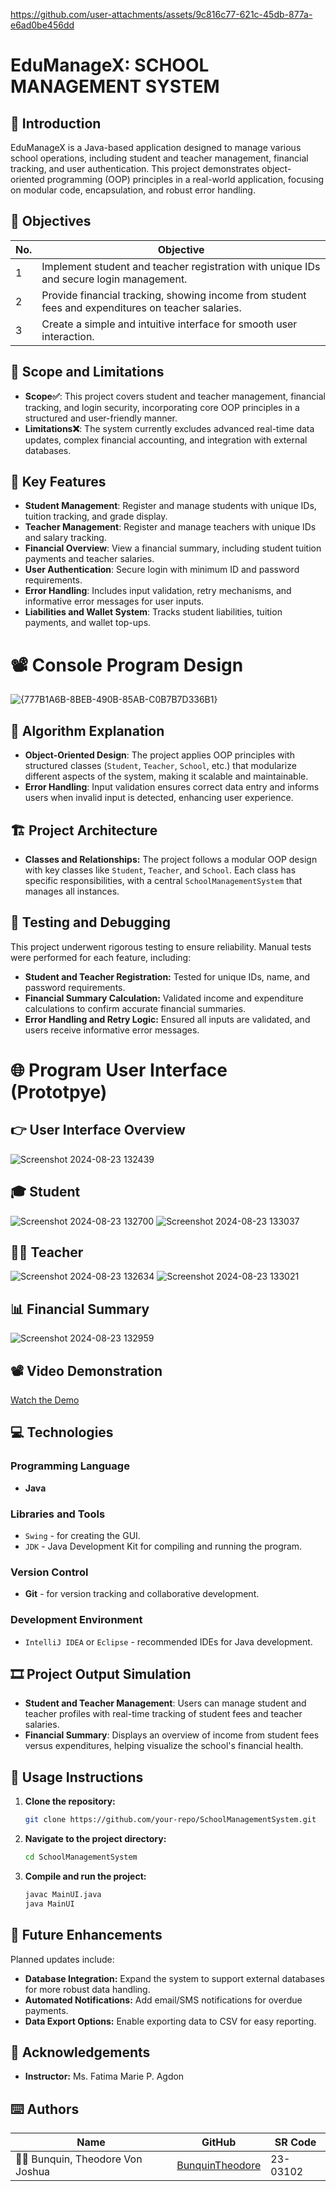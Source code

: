 https://github.com/user-attachments/assets/9c816c77-621c-45db-877a-e6ad0be456dd

# EduManageX: SCHOOL MANAGEMENT SYSTEM

## 🎯 Introduction 
EduManageX is a Java-based application designed to manage various school operations, including student and teacher management, financial tracking, and user authentication. This project demonstrates object-oriented programming (OOP) principles in a real-world application, focusing on modular code, encapsulation, and robust error handling.

## 🔎 Objectives

| No. | Objective |
|-----|---------------------------------------------------------------------------------------------------|
| 1   | Implement student and teacher registration with unique IDs and secure login management. |
| 2   | Provide financial tracking, showing income from student fees and expenditures on teacher salaries. |
| 3   | Create a simple and intuitive interface for smooth user interaction. |

## 🔬 Scope and Limitations

- **Scope✅**: This project covers student and teacher management, financial tracking, and login security, incorporating core OOP principles in a structured and user-friendly manner.
- **Limitations❌**: The system currently excludes advanced real-time data updates, complex financial accounting, and integration with external databases.

## 👀 Key Features

- **Student Management**: Register and manage students with unique IDs, tuition tracking, and grade display.
- **Teacher Management**: Register and manage teachers with unique IDs and salary tracking.
- **Financial Overview**: View a financial summary, including student tuition payments and teacher salaries.
- **User Authentication**: Secure login with minimum ID and password requirements.
- **Error Handling**: Includes input validation, retry mechanisms, and informative error messages for user inputs.
- **Liabilities and Wallet System**: Tracks student liabilities, tuition payments, and wallet top-ups.

# 📽️ Console Program Design
![{777B1A6B-8BEB-490B-85AB-C0B7B7D336B1}](https://github.com/user-attachments/assets/e17ec6fe-f598-4876-b6a0-1d39145a63e3)

## 🧠 Algorithm Explanation

- **Object-Oriented Design**: The project applies OOP principles with structured classes (`Student`, `Teacher`, `School`, etc.) that modularize different aspects of the system, making it scalable and maintainable.
- **Error Handling**: Input validation ensures correct data entry and informs users when invalid input is detected, enhancing user experience.

## 🏗 Project Architecture
- **Classes and Relationships:** The project follows a modular OOP design with key classes like `Student`, `Teacher`, and `School`. Each class has specific responsibilities, with a central `SchoolManagementSystem` that manages all instances.


## 🧪 Testing and Debugging
This project underwent rigorous testing to ensure reliability. Manual tests were performed for each feature, including:
- **Student and Teacher Registration:** Tested for unique IDs, name, and password requirements.
- **Financial Summary Calculation:** Validated income and expenditure calculations to confirm accurate financial summaries.
- **Error Handling and Retry Logic:** Ensured all inputs are validated, and users receive informative error messages.
# 🌐 Program User Interface (Prototpye)

## 👉 User Interface Overview
![Screenshot 2024-08-23 132439](https://github.com/user-attachments/assets/38e519d7-b841-4510-b889-71f022bb1c4e)

## 🎓 Student
![Screenshot 2024-08-23 132700](https://github.com/user-attachments/assets/58a6727c-49aa-405f-90e0-404f36690413)
![Screenshot 2024-08-23 133037](https://github.com/user-attachments/assets/0c898692-fcef-4d54-a36b-2f8c491a5b01)

## 👩‍🏫 Teacher
![Screenshot 2024-08-23 132634](https://github.com/user-attachments/assets/16c13529-3a19-4344-b5e1-5de7633fde03)
![Screenshot 2024-08-23 133021](https://github.com/user-attachments/assets/6905f2fe-690e-4077-8cfd-92ccc5560871)

## 📊 Financial Summary
![Screenshot 2024-08-23 132959](https://github.com/user-attachments/assets/a21548c9-2cba-4d67-b5c1-960303fadebb)

## 📽 Video Demonstration
[Watch the Demo](https://github.com/user-attachments/assets/f8a004b6-e2a2-4f68-ab20-4797abc63645)

## 💻 Technologies

### Programming Language
- **Java**

### Libraries and Tools
- `Swing` - for creating the GUI.
- `JDK` - Java Development Kit for compiling and running the program.

### Version Control
- **Git** - for version tracking and collaborative development.

### Development Environment
- `IntelliJ IDEA` or `Eclipse` - recommended IDEs for Java development.

## 🎞 Project Output Simulation

- **Student and Teacher Management**: Users can manage student and teacher profiles with real-time tracking of student fees and teacher salaries.
- **Financial Summary**: Displays an overview of income from student fees versus expenditures, helping visualize the school's financial health.

## 🚀 Usage Instructions

1. **Clone the repository:**
    ```bash
    git clone https://github.com/your-repo/SchoolManagementSystem.git
    ```
2. **Navigate to the project directory:**
    ```bash
    cd SchoolManagementSystem
    ```
3. **Compile and run the project:**
    ```bash
    javac MainUI.java
    java MainUI
    ```

## 🚧 Future Enhancements
Planned updates include:
- **Database Integration:** Expand the system to support external databases for more robust data handling.
- **Automated Notifications:** Add email/SMS notifications for overdue payments.
- **Data Export Options:** Enable exporting data to CSV for easy reporting.

## 🤍 Acknowledgements

- **Instructor:** Ms. Fatima Marie P. Agdon

## ⌨️ Authors

| Name                             | GitHub                                                | SR Code     |
|----------------------------------|-------------------------------------------------------|-------------|
| 👨‍🎓 Bunquin, Theodore Von Joshua | [BunquinTheodore](https://github.com/BunquinTheodore) | 23-03102    |
